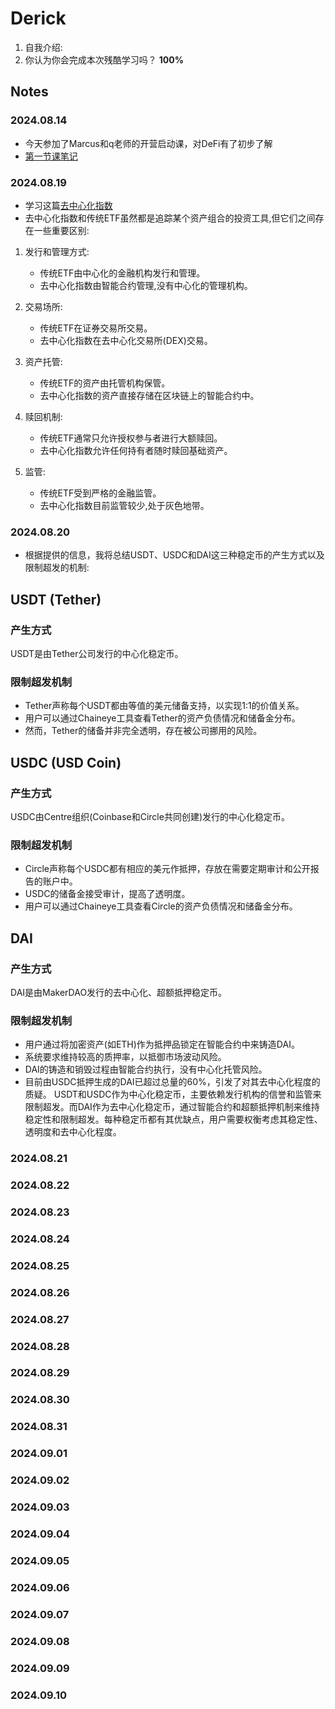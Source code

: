 # Derick

1. 自我介绍: 
2. 你认为你会完成本次残酷学习吗？  **100%**


## Notes

<!-- Content_START -->

### 2024.08.14
- 今天参加了Marcus和q老师的开营启动课，对DeFi有了初步了解
- [第一节课笔记](https://blog.ithuo.net/posts/defi-1-decentralized-finance/)

### 2024.08.19
- 学习这篇[去中心化指数](https://nigdaemon.gitbook.io/how-to-defi-advanced-zhogn-wen-b/di-9-zhang-qu-zhong-xin-hua-zhi-shu)
- 去中心化指数和传统ETF虽然都是追踪某个资产组合的投资工具,但它们之间存在一些重要区别:
1. 发行和管理方式:
   - 传统ETF由中心化的金融机构发行和管理。
   - 去中心化指数由智能合约管理,没有中心化的管理机构。

2. 交易场所:
   - 传统ETF在证券交易所交易。
   - 去中心化指数在去中心化交易所(DEX)交易。

3. 资产托管:
   - 传统ETF的资产由托管机构保管。
   - 去中心化指数的资产直接存储在区块链上的智能合约中。

4. 赎回机制:
   - 传统ETF通常只允许授权参与者进行大额赎回。
   - 去中心化指数允许任何持有者随时赎回基础资产。

5. 监管:
   - 传统ETF受到严格的金融监管。
   - 去中心化指数目前监管较少,处于灰色地带。
### 2024.08.20
- 根据提供的信息，我将总结USDT、USDC和DAI这三种稳定币的产生方式以及限制超发的机制:

## USDT (Tether)
### 产生方式
USDT是由Tether公司发行的中心化稳定币。
### 限制超发机制
- Tether声称每个USDT都由等值的美元储备支持，以实现1:1的价值关系。
- 用户可以通过Chaineye工具查看Tether的资产负债情况和储备金分布。
- 然而，Tether的储备并非完全透明，存在被公司挪用的风险。
## USDC (USD Coin)
### 产生方式
USDC由Centre组织(Coinbase和Circle共同创建)发行的中心化稳定币。
### 限制超发机制
- Circle声称每个USDC都有相应的美元作抵押，存放在需要定期审计和公开报告的账户中。
- USDC的储备金接受审计，提高了透明度。
- 用户可以通过Chaineye工具查看Circle的资产负债情况和储备金分布。
## DAI
### 产生方式
DAI是由MakerDAO发行的去中心化、超额抵押稳定币。
### 限制超发机制
- 用户通过将加密资产(如ETH)作为抵押品锁定在智能合约中来铸造DAI。
- 系统要求维持较高的质押率，以抵御市场波动风险。
- DAI的铸造和销毁过程由智能合约执行，没有中心化托管风险。
- 目前由USDC抵押生成的DAI已超过总量的60%，引发了对其去中心化程度的质疑。
USDT和USDC作为中心化稳定币，主要依赖发行机构的信誉和监管来限制超发。而DAI作为去中心化稳定币，通过智能合约和超额抵押机制来维持稳定性和限制超发。每种稳定币都有其优缺点，用户需要权衡考虑其稳定性、透明度和去中心化程度。


### 2024.08.21
### 2024.08.22
### 2024.08.23
### 2024.08.24
### 2024.08.25
### 2024.08.26
### 2024.08.27
### 2024.08.28
### 2024.08.29
### 2024.08.30
### 2024.08.31
### 2024.09.01
### 2024.09.02
### 2024.09.03
### 2024.09.04
### 2024.09.05
### 2024.09.06
### 2024.09.07
### 2024.09.08
### 2024.09.09
### 2024.09.10
<!-- Content_END -->
